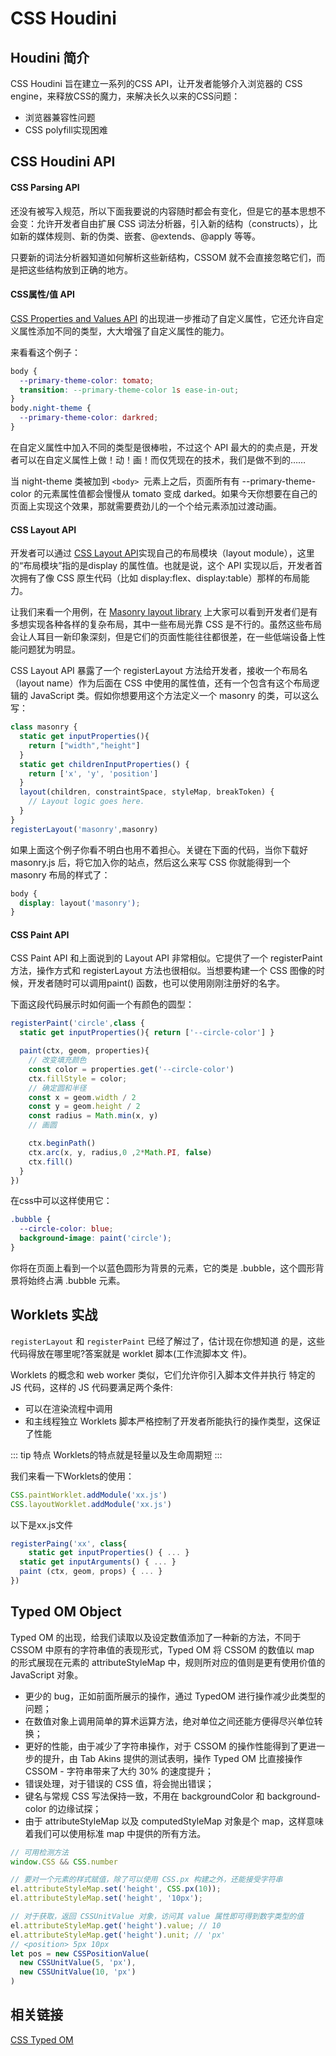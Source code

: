 # CSS Houdini

## Houdini 简介

CSS Houdini 旨在建立一系列的CSS API，让开发者能够介入浏览器的 CSS engine，来释放CSS的魔力，来解决长久以来的CSS问题：
- 浏览器兼容性问题
- CSS polyfill实现困难

## CSS Houdini API

#### CSS Parsing API
还没有被写入规范，所以下面我要说的内容随时都会有变化，但是它的基本思想不会变：允许开发者自由扩展 CSS 词法分析器，引入新的结构（constructs），比如新的媒体规则、新的伪类、嵌套、@extends、@apply 等等。  

只要新的词法分析器知道如何解析这些新结构，CSSOM 就不会直接忽略它们，而是把这些结构放到正确的地方。

#### CSS属性/值 API

[CSS Properties and Values API](https://drafts.css-houdini.org/css-properties-values-api/) 的出现进一步推动了自定义属性，它还允许自定义属性添加不同的类型，大大增强了自定义属性的能力。  

来看看这个例子：
```CSS
body {
  --primary-theme-color: tomato;
  transition: --primary-theme-color 1s ease-in-out;
}
body.night-theme {
  --primary-theme-color: darkred;
}
```

在自定义属性中加入不同的类型是很棒啦，不过这个 API 最大的的卖点是，开发者可以在自定义属性上做！动！画！而仅凭现在的技术，我们是做不到的……

当 night-theme 类被加到 `<body> `元素上之后，页面所有有 --primary-theme-color 的元素属性值都会慢慢从 tomato 变成 darked。如果今天你想要在自己的页面上实现这个效果，那就需要费劲儿的一个个给元素添加过渡动画。

#### CSS Layout API  
开发者可以通过 [CSS Layout API](https://drafts.css-houdini.org/css-layout-api/)实现自己的布局模块（layout module），这里的“布局模块”指的是display 的属性值。也就是说，这个 API 实现以后，开发者首次拥有了像 CSS 原生代码（比如 display:flex、display:table）那样的布局能力。

让我们来看一个用例，在 [Masonry layout library](https://masonry.desandro.com/) 上大家可以看到开发者们是有多想实现各种各样的复杂布局，其中一些布局光靠 CSS 是不行的。虽然这些布局会让人耳目一新印象深刻，但是它们的页面性能往往都很差，在一些低端设备上性能问题犹为明显。

CSS Layout API 暴露了一个 registerLayout 方法给开发者，接收一个布局名（layout name）作为后面在 CSS 中使用的属性值，还有一个包含有这个布局逻辑的 JavaScript 类。假如你想要用这个方法定义一个 masonry 的类，可以这么写：

``` javascript
class masonry {
  static get inputProperties(){
    return ["width","height"]
  }
  static get childrenInputProperties() {
    return ['x', 'y', 'position']
  }
  layout(children, constraintSpace, styleMap, breakToken) {
    // Layout logic goes here.
  }
}
registerLayout('masonry',masonry)
```

如果上面这个例子你看不明白也用不着担心。关键在下面的代码，当你下载好 masonry.js 后，将它加入你的站点，然后这么来写 CSS 你就能得到一个 masonry 布局的样式了：

``` CSS
body {
  display: layout('masonry');
}
```
#### CSS Paint API
CSS Paint API 和上面说到的 Layout API 非常相似。它提供了一个 registerPaint 方法，操作方式和 registerLayout 方法也很相似。当想要构建一个 CSS 图像的时候，开发者随时可以调用paint() 函数，也可以使用刚刚注册好的名字。

下面这段代码展示时如何画一个有颜色的圆型：
```javascript
registerPaint('circle',class {
  static get inputProperties(){ return ['--circle-color'] }

  paint(ctx, geom, properties){
    // 改变填充颜色
    const color = properties.get('--circle-color')
    ctx.fillStyle = color;
    // 确定圆和半径
    const x = geom.width / 2
    const y = geom.height / 2
    const radius = Math.min(x, y)
    // 画圆

    ctx.beginPath()
    ctx.arc(x, y, radius,0 ,2*Math.PI, false)
    ctx.fill()
  }
})
```

在css中可以这样使用它：
```css
.bubble {
  --circle-color: blue;
  background-image: paint('circle');
}
```

你将在页面上看到一个以蓝色圆形为背景的元素，它的类是 .bubble，这个圆形背景将始终占满 .bubble 元素。

## Worklets 实战
`registerLayout` 和 `registerPaint` 已经了解过了，估计现在你想知道 的是，这些代码得放在哪里呢?答案就是 worklet 脚本(工作流脚本文 件)。

Worklets 的概念和 web worker 类似，它们允许你引入脚本文件并执行 特定的 JS 代码，这样的 JS 代码要满足两个条件:
- 可以在渲染流程中调用
- 和主线程独立
Worklets 脚本严格控制了开发者所能执行的操作类型，这保证了性能

::: tip 特点
Worklets的特点就是轻量以及生命周期短
:::

我们来看一下Worklets的使用：
```javascript
CSS.paintWorklet.addModule('xx.js')
CSS.layoutWorklet.addModule('xx.js')
```
以下是xx.js文件
```javascript
registerPaing('xx', class{
 	static get inputProperties() { ... }
  static get inputArguments() { ... }
  paint (ctx, geom, props) { ... }
})
```

## Typed OM Object

Typed OM 的出现，给我们读取以及设定数值添加了一种新的方法，不同于 CSSOM 中原有的字符串值的表现形式，Typed OM 将 CSSOM 的数值以 map 的形式展现在元素的 attributeStyleMap 中，规则所对应的值则是更有使用价值的 JavaScript 对象。

- 更少的 bug，正如前面所展示的操作，通过 TypedOM 进行操作减少此类型的问题；
- 在数值对象上调用简单的算术运算方法，绝对单位之间还能方便得尽兴单位转换；
- 更好的性能，由于减少了字符串操作，对于 CSSOM 的操作性能得到了更进一步的提升，由 Tab Akins 提供的测试表明，操作 Typed OM 比直接操作 CSSOM - 字符串带来了大约 30% 的速度提升；
- 错误处理，对于错误的 CSS 值，将会抛出错误；
- 键名与常规 CSS 写法保持一致，不用在 backgroundColor 和 background-color 的边缘试探；
- 由于 attributeStyleMap 以及 computedStyleMap 对象是个 map，这样意味着我们可以使用标准 map 中提供的所有方法。

``` javascript
// 可用检测方法 
window.CSS && CSS.number

// 要对一个元素的样式赋值，除了可以使用 CSS.px 构建之外，还能接受字符串
el.attributeStyleMap.set('height', CSS.px(10));
el.attributeStyleMap.set('height', '10px');

// 对于获取，返回 CSSUnitValue 对象，访问其 value 属性即可得到数字类型的值
el.attributeStyleMap.get('height').value; // 10
el.attributeStyleMap.get('height').unit; // 'px'
// <position> 5px 10px
let pos = new CSSPositionValue(
  new CSSUnitValue(5, 'px'),
  new CSSUnitValue(10, 'px')
)
```

## 相关链接

[CSS Typed OM](https://drafts.css-houdini.org/css-typed-om/#numeric-factory)